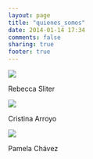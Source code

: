 ```yaml
---
layout: page
title: "quienes_somos"
date: 2014-01-14 17:34
comments: false
sharing: true
footer: true
---
```


<div>
    <img src="{{ root_url }}/images/rebeccasliter.jpg" id="headshot-photo"/>
    <p>Rebecca Sliter</p>
</div>

<div>
    <img src="{{ root_url }}/images/cristinaarroyo.jpg" id="headshot-photo"/>
    <p>Cristina Arroyo</p>
</div>

<div>
    <img src="{{ root_url }}/images/pamelachavez.jpg" id="headshot-photo"/>
    <p>Pamela Chávez</p>
</div>
